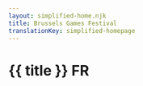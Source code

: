 ```yaml
---
layout: simplified-home.njk
title: Brussels Games Festival
translationKey: simplified-homepage
---
```

# {{ title }} FR

